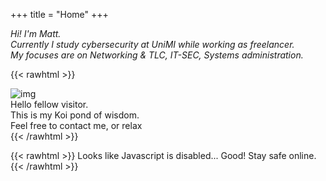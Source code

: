 +++
title = "Home"
+++

_Hi! I'm Matt._ <br>
_Currently I study cybersecurity at UniMI while working as freelancer._ <br>
_My focuses are on Networking & TLC, IT-SEC, Systems administration._ <br>
 
{{< rawhtml >}}
<html>
<head>
<style>

.container2 {
  position: relative;
  margin-left: auto;
  margin-right: auto;
  margin-bottom: 15px;
}

.image2 {
    display: block;
    width: 65% !important;
    height: auto;
    max-width: 65% !important;
    margin-left: auto;
    margin-right: auto;
    box-shadow: inset 0 4px 5px 3px rgba(0,0,0,.2), 0 6px 20px 0 rgba(0,0,0,.19);
}

.overlay2 {
    position: absolute;
    bottom: 100%;
    left: 0;
    right: 0;
    background-color: gray;
    overflow: hidden;
    width: 65%;
    height: 0;
    transition: .5s ease;
    margin-left: auto;
    margin-right: auto;
}

.container2:hover .overlay2 {
  bottom: 0;
  height: 100%;
}

.text3 {
  white-space: nowrap; 
  color: white;
  font-size: 60%;
  font-family: Raleway;
  position: absolute;
  overflow: hidden;
  top: 50%;
  left: 50%;
  transform: translate(-50%, -50%);
  -ms-transform: translate(-50%, -50%);
}
</style>
</head>

<body>

<div class="container2">
<img class="image2" src="img/koy.gif" alt="img">
  <div class="overlay2">
    <div class="text3"> Hello fellow visitor. <br> This is my Koi pond of wisdom. <br> Feel free to contact me, or relax </div>
  </div>
</div>
</body>
</html>
{{< /rawhtml >}}

{{< rawhtml >}}
 		<noscript> Looks like Javascript is disabled... Good! Stay safe online. </noscript>
{{< /rawhtml >}}